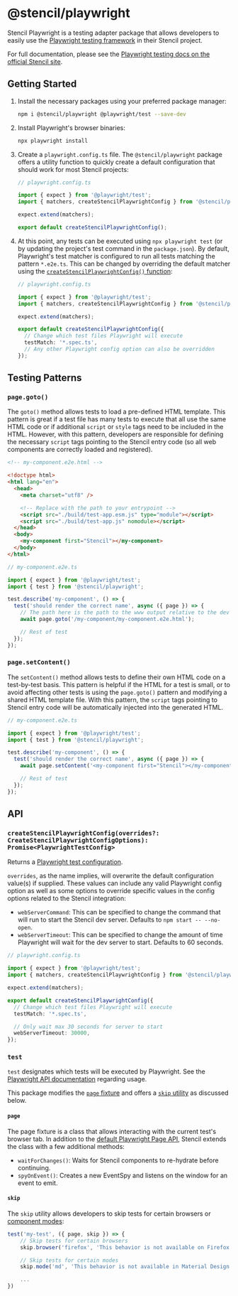 # @stencil/playwright

Stencil Playwright is a testing adapter package that allows developers to easily use the [Playwright testing framework](https://playwright.dev/docs/intro)
in their Stencil project.

For full documentation, please see the [Playwright testing docs on the official Stencil site](https://stenciljs.com/docs/next/testing/playwright/overview).

## Getting Started

1. Install the necessary packages using your preferred package manager:

   ```bash
   npm i @stencil/playwright @playwright/test --save-dev
   ```

1. Install Playwright's browser binaries:

   ```bash
   npx playwright install
   ```

1. Create a `playwright.config.ts` file. The `@stencil/playwright` package offers a utility function to quickly create a default configuration that should
   work for most Stencil projects:

   ```ts
   // playwright.config.ts

   import { expect } from '@playwright/test';
   import { matchers, createStencilPlaywrightConfig } from '@stencil/playwright';

   expect.extend(matchers);

   export default createStencilPlaywrightConfig();
   ```

1. At this point, any tests can be executed using `npx playwright test` (or by updating the project's test command in the `package.json`). By default, Playwright's test matcher
   is configured to run all tests matching the pattern `*.e2e.ts`. This can be changed by overriding the default matcher using the
   [`createStencilPlaywrightConfig()` function](#createstencilplaywrightconfigoverrides-createstencilplaywrightconfigoptions-promiseplaywrighttestconfig):

   ```ts
   // playwright.config.ts

   import { expect } from '@playwright/test';
   import { matchers, createStencilPlaywrightConfig } from '@stencil/playwright';

   expect.extend(matchers);

   export default createStencilPlaywrightConfig({
     // Change which test files Playwright will execute
     testMatch: '*.spec.ts',
     // Any other Playwright config option can also be overridden
   });
   ```

## Testing Patterns

### `page.goto()`

The `goto()` method allows tests to load a pre-defined HTML template. This pattern is great if a test file has many tests to execute that all use the same HTML code
or if additional `script` or `style` tags need to be included in the HTML. However, with this pattern, developers are responsible for defining the necessary `script`
tags pointing to the Stencil entry code (so all web components are correctly loaded and registered).

```html
<!-- my-component.e2e.html -->

<!doctype html>
<html lang="en">
  <head>
    <meta charset="utf8" />

    <!-- Replace with the path to your entrypoint -->
    <script src="./build/test-app.esm.js" type="module"></script>
    <script src="./build/test-app.js" nomodule></script>
  </head>
  <body>
    <my-component first="Stencil"></my-component>
  </body>
</html>
```

```ts
// my-component.e2e.ts

import { expect } from '@playwright/test';
import { test } from '@stencil/playwright';

test.describe('my-component', () => {
  test('should render the correct name', async ({ page }) => {
    // The path here is the path to the www output relative to the dev server root directory
    await page.goto('/my-component/my-component.e2e.html');

    // Rest of test
  });
});
```

### `page.setContent()`

The `setContent()` method allows tests to define their own HTML code on a test-by-test basis. This pattern is helpful if the HTML for a test is small, or to
avoid affecting other tests is using the `page.goto()` pattern and modifying a shared HTML template file. With this pattern, the `script` tags pointing to Stencil
entry code will be automatically injected into the generated HTML.

```ts
// my-component.e2e.ts

import { expect } from '@playwright/test';
import { test } from '@stencil/playwright';

test.describe('my-component', () => {
  test('should render the correct name', async ({ page }) => {
    await page.setContent('<my-component first="Stencil"></my-component>');

    // Rest of test
  });
});
```

## API

### `createStencilPlaywrightConfig(overrides?: CreateStencilPlaywrightConfigOptions): Promise<PlaywrightTestConfig>`

Returns a [Playwright test configuration](https://playwright.dev/docs/test-configuration#introduction).

`overrides`, as the name implies, will overwrite the default configuration value(s) if supplied. These values can include any valid Playwright config option as well
as some options to override specific values in the config options related to the Stencil integration:

- `webServerCommand`: This can be specified to change the command that will run to start the Stencil dev server. Defaults to `npm start -- --no-open`.
- `webServerTimeout`: This can be specified to change the amount of time Playwright will wait for the dev server to start. Defaults to 60 seconds.

```ts
// playwright.config.ts

import { expect } from '@playwright/test';
import { matchers, createStencilPlaywrightConfig } from '@stencil/playwright';

expect.extend(matchers);

export default createStencilPlaywrightConfig({
  // Change which test files Playwright will execute
  testMatch: '*.spec.ts',

  // Only wait max 30 seconds for server to start
  webServerTimeout: 30000,
});
```

### `test`

`test` designates which tests will be executed by Playwright. See the [Playwright API documentation](https://playwright.dev/docs/api/class-test#test-call) regarding usage.

This package modifies the [`page` fixture](#page) and offers a [`skip` utility](#skip) as discussed below.

#### `page`

The page fixture is a class that allows interacting with the current test's browser tab. In addition to the [default Playwright Page API](https://playwright.dev/docs/api/class-page),
Stencil extends the class with a few additional methods:

- `waitForChanges()`: Waits for Stencil components to re-hydrate before continuing.
- `spyOnEvent()`: Creates a new EventSpy and listens on the window for an event to emit.

#### `skip`

The `skip` utility allows developers to skip tests for certain browsers or [component modes](https://stenciljs.com/docs/styling#style-modes):

```ts
test('my-test', ({ page, skip }) => {
    // Skip tests for certain browsers
    skip.browser('firefox', 'This behavior is not available on Firefox');

    // Skip tests for certain modes
    skip.mode('md', 'This behavior is not available in Material Design');

    ...
})
```
